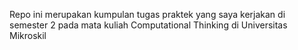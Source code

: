 Repo ini merupakan kumpulan tugas praktek yang saya kerjakan di semester 2 pada mata kuliah Computational Thinking di Universitas Mikroskil
